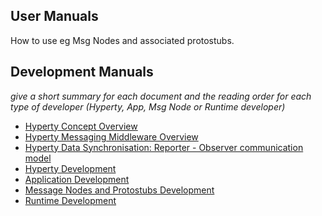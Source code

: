 ## User Manuals

How to use eg Msg Nodes and associated protostubs.

Development Manuals
-------------------

*give a short summary for each document and the reading order for each type of developer (Hyperty, App, Msg Node or Runtime developer)*

-	[Hyperty Concept Overview](hyperty.md)
-	[Hyperty Messaging Middleware Overview](hyperty-messaging-middleware.md)
-	[Hyperty Data Synchronisation: Reporter - Observer communication model](hyperty-messaging-middleware.md)
-	[Hyperty Development](development-of-hyperties.md)
-	[Application Development](development-of-apps.md)
-	[Message Nodes and Protostubs Development](development-of-protostubs-and-msg-nodes.md)
-	[Runtime Development](development-of-runtime.md)
